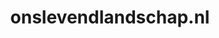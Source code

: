 ---
layout: post
title:  "onslevendlandschap.nl"
internal_url:  "/dutchgov/onslevendlandschap.nl.html"
categories: dutchgov
---